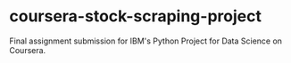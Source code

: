 # coursera-stock-scraping-project
Final assignment submission for IBM's Python Project for Data Science on Coursera. 
